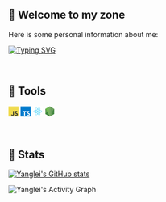 ## 🚀 Welcome to my zone

Here is some personal information about me:  

[![Typing SVG](https://readme-typing-svg.herokuapp.com?font=Arial&size=18&color=79EDB5&height=50&lines=%F0%9F%91%8B+Hi%2C+I%E2%80%99m+%E6%9D%A8%E5%90%8C%E5%AD%A6;%F0%9F%94%AD+I'm+currently+working+in+WuHan;%F0%9F%8C%B1+I%E2%80%99m+currently+learning+%26%26+using+React;%F0%9F%93%AB+How+to+reach+me%3A+yl.code%40qq.com)](https://git.io/typing-svg)  

<!--
👋 Hi, I’m 杨同学  
🔭 I'm currently working in WuHan  
🌱 I’m currently learning && using React  
📫 How to reach me: yl.code@qq.com
-->
<br/>

<!---
yl-code/yl-code is a ✨ special ✨ repository because its `README.md` (this file) appears on your GitHub profile.
You can click the Preview link to take a look at your changes.
--->

## 🔫 Tools
<code><img height="20" src="https://raw.githubusercontent.com/github/explore/80688e429a7d4ef2fca1e82350fe8e3517d3494d/topics/javascript/javascript.png"></code>
<code><img height="20" src="https://raw.githubusercontent.com/github/explore/80688e429a7d4ef2fca1e82350fe8e3517d3494d/topics/typescript/typescript.png"></code>
<code><img height="20" src="https://raw.githubusercontent.com/github/explore/80688e429a7d4ef2fca1e82350fe8e3517d3494d/topics/react/react.png"></code>
<code><img height="20" src="https://raw.githubusercontent.com/github/explore/80688e429a7d4ef2fca1e82350fe8e3517d3494d/topics/nodejs/nodejs.png"></code>  
<!-- <code><img height="20" src="https://nextjs.org/static/favicon/favicon-32x32.png"></code> -->
<br/>

## 🌴 Stats

<!-- [![Yanglei's Top Langs](https://github-readme-stats.vercel.app/api/top-langs/?username=yl-code&layout=compact&card_width=445)](https://github.com/yl-code) -->

[![Yanglei's GitHub stats](https://github-readme-stats.vercel.app/api?username=yl-code&card_width=400&include_all_commits=true&count_private=true&show_icons=true&theme=cobalt)](https://github.com/yl-code)

![Yanglei's Activity Graph](https://activity-graph.herokuapp.com/graph?username=yl-code&theme=dracula)
